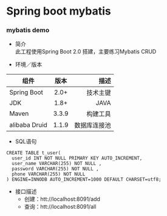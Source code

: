 # Spring boot mybatis #
### mybatis demo ###
- 简介 <br/>
此工程使用Spring Boot 2.0 搭建，主要练习Mybatis CRUD

- 环境／版本

组件|版本|描述
---|:--:|---:
Spring Boot|2.0+|技术主键
JDK|1.8+|JAVA
Maven|3.3.9|构建工具
alibaba Druid |1.1.9|数据库连接池


- SQL语句
```
CREATE TABLE t_user(
  user_id INT NOT NULL PRIMARY KEY AUTO_INCREMENT,
  user_name VARCHAR(255) NOT NULL ,
  password VARCHAR(255) NOT NULL ,
  phone VARCHAR(255) NOT NULL
) ENGINE=INNODB AUTO_INCREMENT=1000 DEFAULT CHARSET=utf8;
```


- 接口描述
  + 创建：htt://localhost:8091/add
  + 查询：htt://localhost:8091/all

